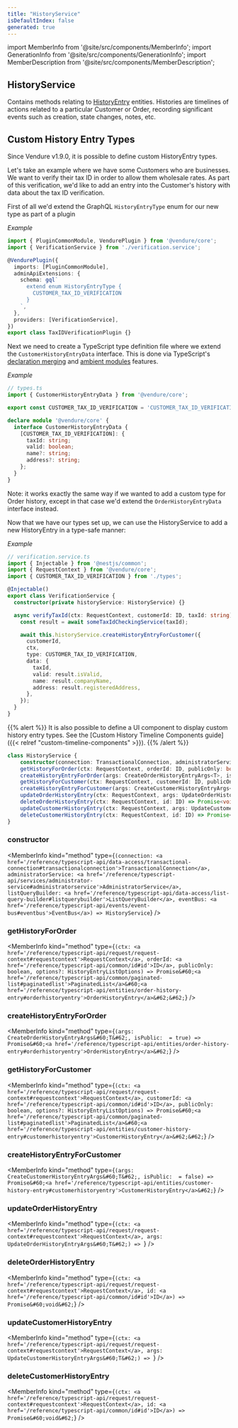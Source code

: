 ```yaml
---
title: "HistoryService"
isDefaultIndex: false
generated: true
---
```

<!-- This file was generated from the Vendure source. Do not modify. Instead, re-run the "docs:build" script -->
import MemberInfo from '@site/src/components/MemberInfo';
import GenerationInfo from '@site/src/components/GenerationInfo';
import MemberDescription from '@site/src/components/MemberDescription';


## HistoryService

<GenerationInfo sourceFile="packages/core/src/service/services/history.service.ts" sourceLine="241" packageName="@vendure/core" />

Contains methods relating to <a href='/reference/typescript-api/entities/history-entry#historyentry'>HistoryEntry</a> entities. Histories are timelines of actions
related to a particular Customer or Order, recording significant events such as creation, state changes,
notes, etc.

## Custom History Entry Types

Since Vendure v1.9.0, it is possible to define custom HistoryEntry types.

Let's take an example where we have some Customers who are businesses. We want to verify their
tax ID in order to allow them wholesale rates. As part of this verification, we'd like to add
an entry into the Customer's history with data about the tax ID verification.

First of all we'd extend the GraphQL `HistoryEntryType` enum for our new type as part of a plugin

*Example*

```ts
import { PluginCommonModule, VendurePlugin } from '@vendure/core';
import { VerificationService } from './verification.service';

@VendurePlugin({
  imports: [PluginCommonModule],
  adminApiExtensions: {
    schema: gql`
      extend enum HistoryEntryType {
        CUSTOMER_TAX_ID_VERIFICATION
      }
    `,
  },
  providers: [VerificationService],
})
export class TaxIDVerificationPlugin {}
```

Next we need to create a TypeScript type definition file where we extend the `CustomerHistoryEntryData` interface. This is done
via TypeScript's [declaration merging](https://www.typescriptlang.org/docs/handbook/declaration-merging.html#merging-interfaces)
and [ambient modules](https://www.typescriptlang.org/docs/handbook/modules.html#ambient-modules) features.

*Example*

```ts
// types.ts
import { CustomerHistoryEntryData } from '@vendure/core';

export const CUSTOMER_TAX_ID_VERIFICATION = 'CUSTOMER_TAX_ID_VERIFICATION';

declare module '@vendure/core' {
  interface CustomerHistoryEntryData {
    [CUSTOMER_TAX_ID_VERIFICATION]: {
      taxId: string;
      valid: boolean;
      name?: string;
      address?: string;
    };
  }
}
```

Note: it works exactly the same way if we wanted to add a custom type for Order history, except in that case we'd extend the
`OrderHistoryEntryData` interface instead.

Now that we have our types set up, we can use the HistoryService to add a new HistoryEntry in a type-safe manner:

*Example*

```ts
// verification.service.ts
import { Injectable } from '@nestjs/common';
import { RequestContext } from '@vendure/core';
import { CUSTOMER_TAX_ID_VERIFICATION } from './types';

@Injectable()
export class VerificationService {
  constructor(private historyService: HistoryService) {}

  async verifyTaxId(ctx: RequestContext, customerId: ID, taxId: string) {
    const result = await someTaxIdCheckingService(taxId);

    await this.historyService.createHistoryEntryForCustomer({
      customerId,
      ctx,
      type: CUSTOMER_TAX_ID_VERIFICATION,
      data: {
        taxId,
        valid: result.isValid,
        name: result.companyName,
        address: result.registeredAddress,
      },
    });
  }
}
```
{{% alert %}}
It is also possible to define a UI component to display custom history entry types. See the
[Custom History Timeline Components guide]({{< relref "custom-timeline-components" >}}).
{{% /alert %}}

```ts title="Signature"
class HistoryService {
    constructor(connection: TransactionalConnection, administratorService: AdministratorService, listQueryBuilder: ListQueryBuilder, eventBus: EventBus)
    getHistoryForOrder(ctx: RequestContext, orderId: ID, publicOnly: boolean, options?: HistoryEntryListOptions) => Promise<PaginatedList<OrderHistoryEntry>>;
    createHistoryEntryForOrder(args: CreateOrderHistoryEntryArgs<T>, isPublic:  = true) => Promise<OrderHistoryEntry>;
    getHistoryForCustomer(ctx: RequestContext, customerId: ID, publicOnly: boolean, options?: HistoryEntryListOptions) => Promise<PaginatedList<CustomerHistoryEntry>>;
    createHistoryEntryForCustomer(args: CreateCustomerHistoryEntryArgs<T>, isPublic:  = false) => Promise<CustomerHistoryEntry>;
    updateOrderHistoryEntry(ctx: RequestContext, args: UpdateOrderHistoryEntryArgs<T>) => ;
    deleteOrderHistoryEntry(ctx: RequestContext, id: ID) => Promise<void>;
    updateCustomerHistoryEntry(ctx: RequestContext, args: UpdateCustomerHistoryEntryArgs<T>) => ;
    deleteCustomerHistoryEntry(ctx: RequestContext, id: ID) => Promise<void>;
}
```

<div className="members-wrapper">

### constructor

<MemberInfo kind="method" type={`(connection: <a href='/reference/typescript-api/data-access/transactional-connection#transactionalconnection'>TransactionalConnection</a>, administratorService: <a href='/reference/typescript-api/services/administrator-service#administratorservice'>AdministratorService</a>, listQueryBuilder: <a href='/reference/typescript-api/data-access/list-query-builder#listquerybuilder'>ListQueryBuilder</a>, eventBus: <a href='/reference/typescript-api/events/event-bus#eventbus'>EventBus</a>) => HistoryService`}   />


### getHistoryForOrder

<MemberInfo kind="method" type={`(ctx: <a href='/reference/typescript-api/request/request-context#requestcontext'>RequestContext</a>, orderId: <a href='/reference/typescript-api/common/id#id'>ID</a>, publicOnly: boolean, options?: HistoryEntryListOptions) => Promise&#60;<a href='/reference/typescript-api/common/paginated-list#paginatedlist'>PaginatedList</a>&#60;<a href='/reference/typescript-api/entities/order-history-entry#orderhistoryentry'>OrderHistoryEntry</a>&#62;&#62;`}   />


### createHistoryEntryForOrder

<MemberInfo kind="method" type={`(args: CreateOrderHistoryEntryArgs&#60;T&#62;, isPublic:  = true) => Promise&#60;<a href='/reference/typescript-api/entities/order-history-entry#orderhistoryentry'>OrderHistoryEntry</a>&#62;`}   />


### getHistoryForCustomer

<MemberInfo kind="method" type={`(ctx: <a href='/reference/typescript-api/request/request-context#requestcontext'>RequestContext</a>, customerId: <a href='/reference/typescript-api/common/id#id'>ID</a>, publicOnly: boolean, options?: HistoryEntryListOptions) => Promise&#60;<a href='/reference/typescript-api/common/paginated-list#paginatedlist'>PaginatedList</a>&#60;<a href='/reference/typescript-api/entities/customer-history-entry#customerhistoryentry'>CustomerHistoryEntry</a>&#62;&#62;`}   />


### createHistoryEntryForCustomer

<MemberInfo kind="method" type={`(args: CreateCustomerHistoryEntryArgs&#60;T&#62;, isPublic:  = false) => Promise&#60;<a href='/reference/typescript-api/entities/customer-history-entry#customerhistoryentry'>CustomerHistoryEntry</a>&#62;`}   />


### updateOrderHistoryEntry

<MemberInfo kind="method" type={`(ctx: <a href='/reference/typescript-api/request/request-context#requestcontext'>RequestContext</a>, args: UpdateOrderHistoryEntryArgs&#60;T&#62;) => `}   />


### deleteOrderHistoryEntry

<MemberInfo kind="method" type={`(ctx: <a href='/reference/typescript-api/request/request-context#requestcontext'>RequestContext</a>, id: <a href='/reference/typescript-api/common/id#id'>ID</a>) => Promise&#60;void&#62;`}   />


### updateCustomerHistoryEntry

<MemberInfo kind="method" type={`(ctx: <a href='/reference/typescript-api/request/request-context#requestcontext'>RequestContext</a>, args: UpdateCustomerHistoryEntryArgs&#60;T&#62;) => `}   />


### deleteCustomerHistoryEntry

<MemberInfo kind="method" type={`(ctx: <a href='/reference/typescript-api/request/request-context#requestcontext'>RequestContext</a>, id: <a href='/reference/typescript-api/common/id#id'>ID</a>) => Promise&#60;void&#62;`}   />




</div>
